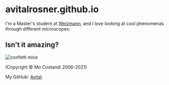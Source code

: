 # avitalrosner.github.io


I'm a Master's student at [Weizmann](https://www.weizmann.ac.il/pages/), and I love looking at cool phenomenas through different microscopes:
## Isn't it amazing?
![confetti mice](https://neurophilosophy.files.wordpress.com/2007/10/brainbow-hippocampus.jpg)

(Copyright © Mo Costandi 2006-2021)


My GitHub: [Avital](https://github.com/Avitalrosner).<br> 



